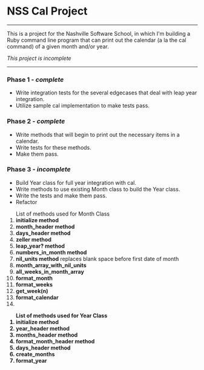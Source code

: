 <h1>NSS Cal Project</h1>
<hr>
<p>This is a project for the Nashville Software School, in which I'm building a Ruby command line program that can print out the calendar (a la the cal command) of a given month and/or year.</p>
<em><p>This project is incomplete</p></em>
<hr>
<h3>Phase 1 - <em>complete</em></h3>
<ul>
  <li>Write integration tests for the several edgecases that deal with leap year integration.</li>
  <li>Utilize sample cal implementation to make tests pass.</li>
</ul>
<h3>Phase 2 - <em>complete</em></h3>
<ul>
  <li>Write methods that will begin to print out the necessary items in a calendar.</li>
  <li>Write tests for these methods.</li>
  <li>Make them pass.</li>
</ul>
<h3>Phase 3 - <em>incomplete</em></h3>
<ul>
  <li>Build Year class for full year integration with cal.</li>
  <li>Write methods to use existing Month class to build the Year class.</li>
  <li>Write the tests and make them pass.</li>
  <li>Refactor</li>
</ul>
<ol>List of methods used for Month Class
  <li><b>initialize method</b></li>
  <li><b>month_header method</b></li>
  <li><b>days_header method</b></li>
  <li><b>zeller method</b></li>
  <li><b>leap_year? method</b></li>
  <li><b>numbers_in_month method</b></li>
  <li><b>nil_units method</b> replaces blank space before first date of month</li>
  <li><b>month_array_with_nil_units</b></li>
  <li><b>all_weeks_in_month_array</b></li>
  <li><b>format_month</b></li>
  <li><b>format_weeks</b></li>
  <li><b>get_week(n)</b></li>
  <li><b>format_calendar</b></li>
  <li><b>
</ol>
<ol>List of methods used for Year Class
  <li><b>initialize method</b></li>
  <li><b>year_header method</b></li>
  <li><b>months_header method</b></li>
  <li><b>format_month_header method</b></li>
  <li><b>days_header method</b></li>
  <li><b>create_months</b></li>
  <li><b>format_year</b></li>
</ol>

